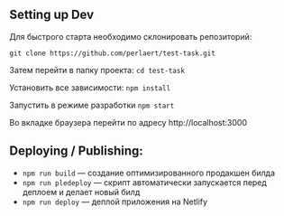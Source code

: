 ## Setting up Dev

Для быстрого старта необходимо склонировать репозиторий:

`git clone https://github.com/perlaert/test-task.git`

Затем перейти в папку проекта: `cd test-task`

Установить все зависимости: `npm install`

Запустить в режиме разработки `npm start`

Во вкладке браузера перейти по адресу http://localhost:3000

## Deploying / Publishing:

- `npm run build` &mdash; создание оптимизированного продакшен билда
- `npm run pledeploy` &mdash; скрипт автоматически запускается перед деплоем и делает новый билд
- `npm run deploy` &mdash; деплой приложения на Netlify
